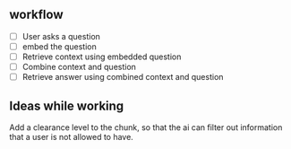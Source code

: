 ## workflow
 - [ ] User asks a question
 - [ ] embed the question
 - [ ] Retrieve context using embedded question
 - [ ] Combine context and question
 - [ ] Retrieve answer using combined context and question

## Ideas while working
Add a clearance level to the chunk, so that the ai can filter out information that a user is not allowed to have.